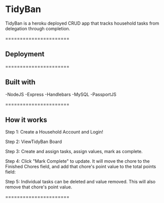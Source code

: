 # TidyBan

TidyBan is a heroku deployed CRUD app that tracks household tasks from delegation through completion. 


======================

## Deployment


======================

## Built with

-NodeJS
-Express
-Handlebars
-MySQL
-PassportJS

======================

## How it works

Step 1: Create a Household Account and Login!


Step 2: ViewTidyBan Board

Step 3: Create and assign tasks, assign values, mark as complete.

Step 4: Click  "Mark Complete" to update. It will move the chore to the Finished Chores field,
and add that chore's point value to the total points field:


Step 5: Individual tasks can be deleted and value removed. This will also remove that chore's point value.

======================

